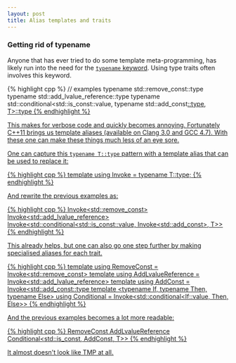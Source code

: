 ```yaml
---
layout: post
title: Alias templates and traits
---
```


<h3>Getting rid of typename</h3>

<p>Anyone that has ever tried to do some template meta-programming, has likely run into the need for the <a href="http://stackoverflow.com/a/613132/46642"><code>typename</code> keyword</a>. Using type traits often involves this keyword.</p>

{% highlight cpp %}
    // examples
    typename std::remove_const<T>::type
    typename std::add_lvalue_reference<T>::type
    typename std::conditional<std::is_const<T>::value, typename std::add_const<U>::type, T>::type
{% endhighlight %}

<p>This makes for verbose code and quickly becomes annoying. Fortunately C++11 brings us template aliases (available on Clang 3.0 and GCC 4.7). With these one can make these things much less of an eye sore.</p>

<p>One can capture this <code>typename T::type</code> pattern with a template alias that can be used to replace it:</p>

{% highlight cpp %}
    template <typename T>
    using Invoke = typename T::type;
{% endhighlight %}

And rewrite the previous examples as:

{% highlight cpp %}
    Invoke<std::remove_const<T>>
    Invoke<std::add_lvalue_reference<T>>
    Invoke<std::conditional<std::is_const<T>::value, Invoke<std::add_const<U>>, T>>
{% endhighlight %}

<p>This already helps, but one can also go one step further by making specialised aliases for each trait.</p>

{% highlight cpp %}
    template <typename T>
    using RemoveConst = Invoke<std::remove_const<T>>
    template <typename T>
    using AddLvalueReference = Invoke<std::add_lvalue_reference<T>>
    template <typename T>
    using AddConst = Invoke<std::add_const<U>::type
    template <typename If, typename Then, typename Else>
    using Conditional = Invoke<std::conditional<If::value, Then, Else>>
{% endhighlight %}

<p>And the previous examples becomes a lot more readable:</p>

{% highlight cpp %}
    RemoveConst<T>
    AddLvalueReference<T>
    Conditional<std::is_const<T>, AddConst<U>, T>>
{% endhighlight %}

<p>It almost doesn't look like TMP at all.</p>

